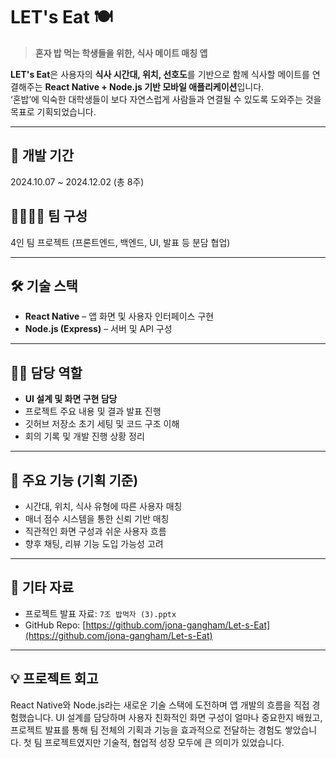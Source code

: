# LET's Eat 🍽️

> **혼자 밥 먹는 학생들을 위한, 식사 메이트 매칭 앱**

**LET's Eat**은 사용자의 **식사 시간대, 위치, 선호도**를 기반으로 함께 식사할 메이트를 연결해주는 **React Native + Node.js 기반 모바일 애플리케이션**입니다.  
‘혼밥’에 익숙한 대학생들이 보다 자연스럽게 사람들과 연결될 수 있도록 도와주는 것을 목표로 기획되었습니다.

---

## 📆 개발 기간
2024.10.07 ~ 2024.12.02 (총 8주)

## 👨‍👩‍👧‍👦 팀 구성
4인 팀 프로젝트 (프론트엔드, 백엔드, UI, 발표 등 분담 협업)

---

## 🛠 기술 스택
- **React Native** – 앱 화면 및 사용자 인터페이스 구현
- **Node.js (Express)** – 서버 및 API 구성

---

## 🙋‍♂️ 담당 역할
- **UI 설계 및 화면 구현 담당**
- 프로젝트 주요 내용 및 결과 발표 진행
- 깃허브 저장소 초기 세팅 및 코드 구조 이해
- 회의 기록 및 개발 진행 상황 정리

---

## 🎯 주요 기능 (기획 기준)
- 시간대, 위치, 식사 유형에 따른 사용자 매칭
- 매너 점수 시스템을 통한 신뢰 기반 매칭
- 직관적인 화면 구성과 쉬운 사용자 흐름
- 향후 채팅, 리뷰 기능 도입 가능성 고려

---

## 📎 기타 자료
- 프로젝트 발표 자료: `7조 밥먹자 (3).pptx`
- GitHub Repo: [https://github.com/jona-gangham/Let-s-Eat](https://github.com/jona-gangham/Let-s-Eat)

---

## 💡 프로젝트 회고
React Native와 Node.js라는 새로운 기술 스택에 도전하며 앱 개발의 흐름을 직접 경험했습니다. UI 설계를 담당하며 사용자 친화적인 화면 구성이 얼마나 중요한지 배웠고, 프로젝트 발표를 통해 팀 전체의 기획과 기능을 효과적으로 전달하는 경험도 쌓았습니다. 첫 팀 프로젝트였지만 기술적, 협업적 성장 모두에 큰 의미가 있었습니다.

